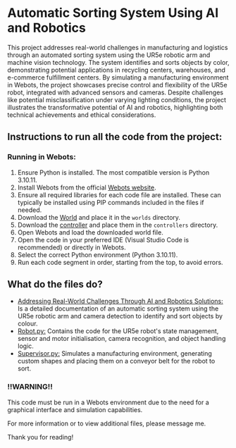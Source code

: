 # Automatic Sorting System Using AI and Robotics

This project addresses real-world challenges in manufacturing and logistics through an automated 
sorting system using the UR5e robotic arm and machine vision technology. The system identifies 
and sorts objects by color, demonstrating potential applications in recycling centers, warehouses, 
and e-commerce fulfillment centers. By simulating a manufacturing environment in Webots, the project 
showcases precise control and flexibility of the UR5e robot, integrated with advanced sensors and 
cameras. Despite challenges like potential misclassification under varying lighting conditions, 
the project illustrates the transformative potential of AI and robotics, highlighting both technical 
achievements and ethical considerations.

## Instructions to run all the code from the project:

### Running in Webots:

1. Ensure Python is installed. The most compatible version is Python 3.10.11.
2. Install Webots from the official [Webots website](https://cyberbotics.com/).
3. Ensure all required libraries for each code file are installed. These can typically be installed using PIP commands included in the files if needed.
4. Download the [World](https://github.com/DanielKry/-Addressing-Real-World-Challenges-Through-AI-and-Robotics-Solutions/blob/main/worlds/Automatic%20Sorting%20System%20Using%20AI%20and%20Robotics.wbt) and place it in the `worlds` directory.
5. Download the [controller](https://github.com/DanielKry/-Addressing-Real-World-Challenges-Through-AI-and-Robotics-Solutions/tree/main/worlds/Controllers) and place them in the `controllers` directory.
6. Open Webots and load the downloaded world file.
7. Open the code in your preferred IDE (Visual Studio Code is recommended) or directly in Webots.
8. Select the correct Python environment (Python 3.10.11).
9. Run each code segment in order, starting from the top, to avoid errors.

## What do the files do?

- [Addressing Real-World Challenges Through AI and Robotics Solutions:](https://github.com/DanielKry/-Addressing-Real-World-Challenges-Through-AI-and-Robotics-Solutions/blob/main/Addressing%2BReal-World%2BChallenges%2BThrough%2BAI%2Band%2BRobotics%2BSolutions.pdf) Is a detailed documentation of an automatic sorting system using the UR5e robotic arm and camera detection to identify and sort objects by colour.
- [Robot.py:](https://github.com/DanielKry/-Addressing-Real-World-Challenges-Through-AI-and-Robotics-Solutions/blob/main/worlds/Controllers/Robot.py) Contains the code for the UR5e robot's state management, sensor and motor initialisation, camera recognition, and object handling logic.
- [Supervisor.py:](https://github.com/DanielKry/-Addressing-Real-World-Challenges-Through-AI-and-Robotics-Solutions/blob/main/worlds/Controllers/Supervisor.py) Simulates a manufacturing environment, generating custom shapes and placing them on a conveyor belt for the robot to sort.

### !!WARNING!!

This code must be run in a Webots environment due to the need for a graphical interface and simulation capabilities.

For more information or to view additional files, please message me.

Thank you for reading!
